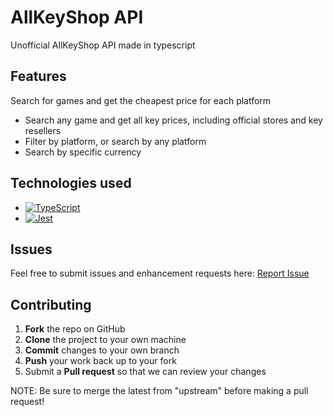 # AllKeyShop API
Unofficial AllKeyShop API made in typescript

## Features
Search for games and get the cheapest price for each platform

* Search any game and get all key prices, including official stores and key resellers
* Filter by platform, or search by any platform
* Search by specific currency

## Technologies used
- [![TypeScript](https://img.shields.io/badge/TypeScript-3178C6?style=for-the-badge&logo=TypeScript&logoColor=white)](https://www.typescriptlang.org/)
- [![Jest](https://img.shields.io/badge/Jest-C21325?style=for-the-badge&logo=Jest&logoColor=white)](https://jestjs.io/)

## Issues

Feel free to submit issues and enhancement requests here: [Report Issue](https://github.com/sergioalmela/allkeyshop-api/issues)

## Contributing

1. **Fork** the repo on GitHub
2. **Clone** the project to your own machine
3. **Commit** changes to your own branch
4. **Push** your work back up to your fork
5. Submit a **Pull request** so that we can review your changes

NOTE: Be sure to merge the latest from "upstream" before making a pull request!